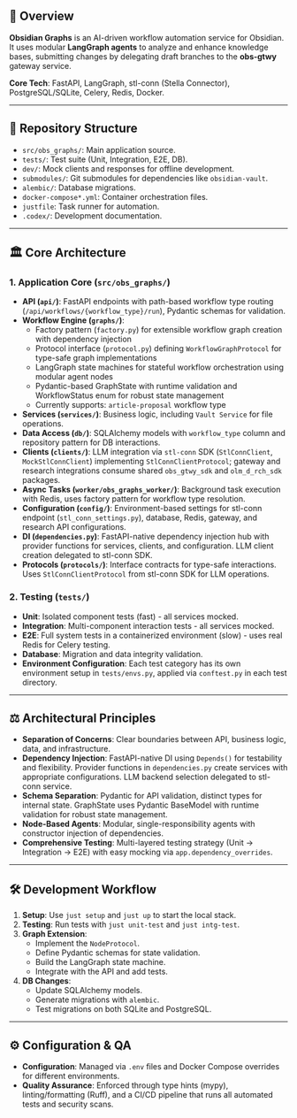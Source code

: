 ## 🚀 Overview

**Obsidian Graphs** is an AI-driven workflow automation service for Obsidian. It uses modular **LangGraph agents** to analyze and enhance knowledge bases, submitting changes by delegating draft branches to the **obs-gtwy** gateway service.

**Core Tech**: FastAPI, LangGraph, stl-conn (Stella Connector), PostgreSQL/SQLite, Celery, Redis, Docker.

---

## 📂 Repository Structure

-   `src/obs_graphs/`: Main application source.
-   `tests/`: Test suite (Unit, Integration, E2E, DB).
-   `dev/`: Mock clients and responses for offline development.
-   `submodules/`: Git submodules for dependencies like `obsidian-vault`.
-   `alembic/`: Database migrations.
-   `docker-compose*.yml`: Container orchestration files.
-   `justfile`: Task runner for automation.
-   `.codex/`: Development documentation.

---

## 🏛️ Core Architecture

### 1. Application Core (`src/obs_graphs/`)
-   **API (`api/`)**: FastAPI endpoints with path-based workflow type routing (`/api/workflows/{workflow_type}/run`), Pydantic schemas for validation.
-   **Workflow Engine (`graphs/`)**:
    -   Factory pattern (`factory.py`) for extensible workflow graph creation with dependency injection
    -   Protocol interface (`protocol.py`) defining `WorkflowGraphProtocol` for type-safe graph implementations
    -   LangGraph state machines for stateful workflow orchestration using modular agent nodes
    -   Pydantic-based GraphState with runtime validation and WorkflowStatus enum for robust state management
    -   Currently supports: `article-proposal` workflow type
-   **Services (`services/`)**: Business logic, including `Vault Service` for file operations.
-   **Data Access (`db/`)**: SQLAlchemy models with `workflow_type` column and repository pattern for DB interactions.
-   **Clients (`clients/`)**: LLM integration via `stl-conn` SDK (`StlConnClient`, `MockStlConnClient`) implementing `StlConnClientProtocol`; gateway and research integrations consume shared `obs_gtwy_sdk` and `olm_d_rch_sdk` packages.
-   **Async Tasks (`worker/obs_graphs_worker/`)**: Background task execution with Redis, uses factory pattern for workflow type resolution.
-   **Configuration (`config/`)**: Environment-based settings for stl-conn endpoint (`stl_conn_settings.py`), database, Redis, gateway, and research API configurations.
-   **DI (`dependencies.py`)**: FastAPI-native dependency injection hub with provider functions for services, clients, and configuration. LLM client creation delegated to stl-conn SDK.
-   **Protocols (`protocols/`)**: Interface contracts for type-safe interactions. Uses `StlConnClientProtocol` from stl-conn SDK for LLM operations.

### 2. Testing (`tests/`)
-   **Unit**: Isolated component tests (fast) - all services mocked.
-   **Integration**: Multi-component interaction tests - all services mocked.
-   **E2E**: Full system tests in a containerized environment (slow) - uses real Redis for Celery testing.
-   **Database**: Migration and data integrity validation.
-   **Environment Configuration**: Each test category has its own environment setup in `tests/envs.py`, applied via `conftest.py` in each test directory.

---

## ⚖️ Architectural Principles

-   **Separation of Concerns**: Clear boundaries between API, business logic, data, and infrastructure.
-   **Dependency Injection**: FastAPI-native DI using `Depends()` for testability and flexibility. Provider functions in `dependencies.py` create services with appropriate configurations. LLM backend selection delegated to stl-conn service.
-   **Schema Separation**: Pydantic for API validation, distinct types for internal state. GraphState uses Pydantic BaseModel with runtime validation for robust state management.
-   **Node-Based Agents**: Modular, single-responsibility agents with constructor injection of dependencies.
-   **Comprehensive Testing**: Multi-layered testing strategy (Unit → Integration → E2E) with easy mocking via `app.dependency_overrides`.

---

## 🛠️ Development Workflow

1.  **Setup**: Use `just setup` and `just up` to start the local stack.
2.  **Testing**: Run tests with `just unit-test` and `just intg-test`.
4.  **Graph Extension**:
    -   Implement the `NodeProtocol`.
    -   Define Pydantic schemas for state validation.
    -   Build the LangGraph state machine.
    -   Integrate with the API and add tests.
4.  **DB Changes**:
    -   Update SQLAlchemy models.
    -   Generate migrations with `alembic`.
    -   Test migrations on both SQLite and PostgreSQL.

---

## ⚙️ Configuration & QA

-   **Configuration**: Managed via `.env` files and Docker Compose overrides for different environments.
-   **Quality Assurance**: Enforced through type hints (mypy), linting/formatting (Ruff), and a CI/CD pipeline that runs all automated tests and security scans.

